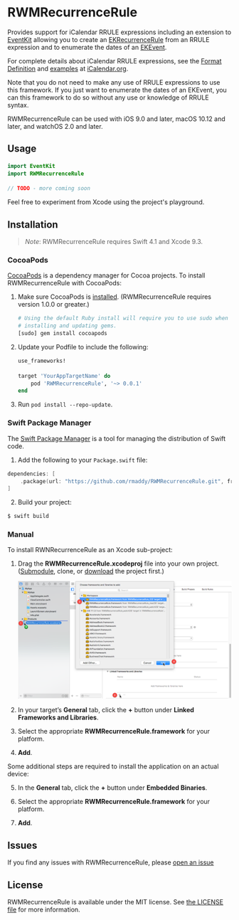 # RWMRecurrenceRule

Provides support for iCalendar RRULE expressions including an extension to [EventKit][] allowing you to create an [EKRecurrenceRule][] from an RRULE expression and to enumerate the dates of an [EKEvent][].

For complete details about iCalendar RRULE expressions, see the [Format Definition][] and [examples][] at [iCalendar.org][].

Note that you do not need to make any use of RRULE expressions to use this framework. If you just want to enumerate
the dates of an EKEvent, you can this framework to do so without any use or knowledge of RRULE syntax.

RWMRecurrenceRule can be used with iOS 9.0 and later, macOS 10.12 and later, and watchOS 2.0 and later.

[Format Definition]: https://icalendar.org/iCalendar-RFC-5545/3-3-10-recurrence-rule.html
[examples]: https://icalendar.org/iCalendar-RFC-5545/3-8-5-3-recurrence-rule.html
[iCalendar.org]: https://icalendar.org/

## Usage

```swift
import EventKit
import RWMRecurrenceRule

// TODO - more coming soon
```

Feel free to experiment from Xcode using the project's playground.

## Installation

> _Note_: RWMRecurrenceRule requires Swift 4.1 and Xcode 9.3.

### CocoaPods

[CocoaPods][] is a dependency manager for Cocoa projects. To install RWMRecurrenceRule with CocoaPods:

 1. Make sure CocoaPods is [installed][CocoaPods Installation]. (RWMRecurrenceRule
    requires version 1.0.0 or greater.)

    ```sh
    # Using the default Ruby install will require you to use sudo when
    # installing and updating gems.
    [sudo] gem install cocoapods
    ```

 2. Update your Podfile to include the following:

    ```ruby
    use_frameworks!

    target 'YourAppTargetName' do
        pod 'RWMRecurrenceRule', '~> 0.0.1'
    end
    ```

 3. Run `pod install --repo-update`.

[CocoaPods]: https://cocoapods.org
[CocoaPods Installation]: https://guides.cocoapods.org/using/getting-started.html#getting-started

### Swift Package Manager

The [Swift Package Manager][] is a tool for managing the distribution of
Swift code.

1. Add the following to your `Package.swift` file:

  ```swift
  dependencies: [
      .package(url: "https://github.com/rmaddy/RWMRecurrenceRule.git", from: "0.0.1")
  ]
  ```

2. Build your project:

  ```sh
  $ swift build
  ```

[Swift Package Manager]: https://swift.org/package-manager

### Manual

To install RWNRecurrenceRule as an Xcode sub-project:

 1. Drag the **RWMRecurrenceRule.xcodeproj** file into your own project.
    ([Submodule][], clone, or [download][] the project first.)

    ![Installation Screen Shot](Documentation/Resources/installation.png)

 2. In your target’s **General** tab, click the **+** button under **Linked
    Frameworks and Libraries**.

 3. Select the appropriate **RWMRecurrenceRule.framework** for your platform.

 4. **Add**.

Some additional steps are required to install the application on an actual
device:

 5. In the **General** tab, click the **+** button under **Embedded
    Binaries**.

 6. Select the appropriate **RWMRecurrenceRule.framework** for your platform.

 7. **Add**.


[Xcode]: https://developer.apple.com/xcode/downloads/
[Submodule]: http://git-scm.com/book/en/Git-Tools-Submodules
[download]: https://github.com/rmaddy/RWMRecurrenceRule/archive/master.zip

## Issues

If you find any issues with RWMRecurrenceRule, please [open an issue][]

[open an issue]: https://github.com/rmaddy/RWMRecurrenceRule/issues/new

## License

RWMRecurrenceRule is available under the MIT license. See [the LICENSE
file](./LICENSE.txt) for more information.

[EventKit]: https://developer.apple.com/documentation/eventkit
[EKRecurrenceRule]: https://developer.apple.com/documentation/eventkit/ekrecurrencerule
[EKEvent]: https://developer.apple.com/documentation/eventkit/ekevent
